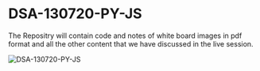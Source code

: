 # DSA-130720-PY-JS
The Repositry will contain code and notes of white board images in pdf format and all the other content that we have discussed in the live session.


![DSA-130720-PY-JS](https://github.com/edyoda/DSA-130720-PY-JS/blob/master/DSA.png)
